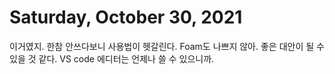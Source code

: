 # Saturday, October 30, 2021
이거였지. 한참 안쓰다보니 사용법이 헷갈린다.
Foam도 나쁘지 않아. 좋은 대안이 될 수 있을 것 같다. VS code 에디터는 언제나 쓸 수 있으니까.